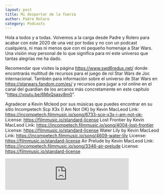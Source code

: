 ```yaml
---                                                                             
layout: post                                                                    
title: Mi despertar de la fuerza							
author: Padre Rolero                                                            
category: Podcasts                                                              
---
```

Hola a todos y a todas. Volvemos a la carga desde Padre y Rolero para acabar con este 2020 de una vez por todas y no con un podcast cualquiera, ni mas ni menos que con mi pequeño homenaje a Star Wars. Una visión muy personal de lo que significa para mí este universo que tantas alegrías me ha dado. 

Recomendar que visites la página https://www.swd6redux.net/ donde encontrarás multitud de recursos para el juego de rol Star Wars de Joc internacional. También para información sobre el universo de Star Wars en https://starwars.fandom.com/es/ y recursos para jugar a rol online en el canal del guardian de los arcanos más concretamente en este capítulo "https://youtu.be/6MxQsasv8m0". 

Agradecer a Kevin Mcleod por sus músicas que puedes encontrar en su sitio Incompetech Scp X3x (I Am Not OK) by Kevin MacLeod Link: https://incompetech.filmmusic.io/song/6733-scp-x3x-i-am-not-ok- License: https://filmmusic.io/standard-license Lost Frontier by Kevin MacLeod Link: https://incompetech.filmmusic.io/song/4004-lost-frontier License: https://filmmusic.io/standard-license Water Lily by Kevin MacLeod Link: https://incompetech.filmmusic.io/song/4609-water-lily License: https://filmmusic.io/standard-license Air Prelude by Kevin MacLeod Link: https://incompetech.filmmusic.io/song/3346-air-prelude License: https://filmmusic.io/standard-license

<iframe src="https://anchor.fm/padreyrolero/embed/episodes/Mi-despertar-de-la-fuerza-eoah9e" height="102px" width="400px" frameborder="0" scrolling="no"></iframe>
